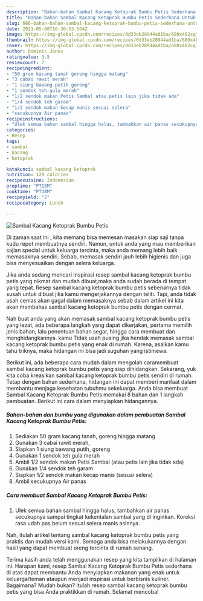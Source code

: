 ```yaml
---
description: "Bahan-bahan Sambal Kacang Ketoprak Bumbu Petis Sederhana Untuk Jualan"
title: "Bahan-bahan Sambal Kacang Ketoprak Bumbu Petis Sederhana Untuk Jualan"
slug: 666-bahan-bahan-sambal-kacang-ketoprak-bumbu-petis-sederhana-untuk-jualan
date: 2021-05-08T16:30:53.564Z
image: https://img-global.cpcdn.com/recipes/0d33eb28944ad1ba/680x482cq70/sambal-kacang-ketoprak-bumbu-petis-foto-resep-utama.jpg
thumbnail: https://img-global.cpcdn.com/recipes/0d33eb28944ad1ba/680x482cq70/sambal-kacang-ketoprak-bumbu-petis-foto-resep-utama.jpg
cover: https://img-global.cpcdn.com/recipes/0d33eb28944ad1ba/680x482cq70/sambal-kacang-ketoprak-bumbu-petis-foto-resep-utama.jpg
author: Dominic Jones
ratingvalue: 3.5
reviewcount: 7
recipeingredient:
- "50 gram kacang tanah goreng hingga matang"
- "3 cabai rawit merah"
- "1 siung bawang putih goreng"
- "1 sendok teh gula merah"
- "1/2 sendok makan Petis Sambal atau petis lain jika tidak ada"
- "1/4 sendok teh garam"
- "1/2 sendok makan kecap manis sesuai selera"
- "secukupnya Air panas"
recipeinstructions:
- "Ulek semua bahan sambal hingga halus, tambahkan air panas secukupnya sampai tingkat kekentalan sambal yang di inginkan. Koreksi rasa udah pas belum sesuai selera manis asinnya."
categories:
- Resep
tags:
- sambal
- kacang
- ketoprak

katakunci: sambal kacang ketoprak 
nutrition: 129 calories
recipecuisine: Indonesian
preptime: "PT15M"
cooktime: "PT48M"
recipeyield: "2"
recipecategory: Lunch

---
```



![Sambal Kacang Ketoprak Bumbu Petis](https://img-global.cpcdn.com/recipes/0d33eb28944ad1ba/680x482cq70/sambal-kacang-ketoprak-bumbu-petis-foto-resep-utama.jpg)

Di zaman  saat ini , kita memang bisa memesan masakan siap saji tanpa kudu repot membuatnya sendiri. Namun, untuk anda yang mau memberikan sajian special untuk keluarga tercinta, maka anda memang lebih baik memasaknya sendiri. Sebab, memasak sendiri jauh lebih higienis dan juga bisa menyesuaikan dengan selera keluarga.

Jika anda sedang mencari inspirasi resep sambal kacang ketoprak bumbu petis yang nikmat dan mudah dibuat,maka anda sudah berada di tempat yang tepat. Resep sambal kacang ketoprak bumbu petis  sebenarnya tidak susah untuk dibuat jika kamu mengerjakannya dengan teliti. Tapi, anda tidak usah cemas akan gagal dalam memasaknya 
sebab dalam artikel ini kita akan membahas sambal kacang ketoprak bumbu petis dengan cermat.  



Nah buat anda yang akan memasak sambal kacang ketoprak bumbu petis yang lezat, ada beberapa langkah yang dapat dikerjakan, pertama memilih jenis bahan, lalu penentuan bahan segar, hingga cara membuat dan menghidangkannya. kamu Tidak usah pusing jika hendak memasak sambal kacang ketoprak bumbu petis yang enak di rumah. Karena, asalkan kamu  tahu triknya, maka hidangan ini bisa jadi suguhan yang istimewa.

Berikut ini, ada beberapa cara mudah dalam mengolah caramembuat sambal kacang ketoprak bumbu petis yang siap dihidangkan. Sekarang, yuk kita coba kreasikan sambal kacang ketoprak bumbu petis sendiri di rumah. Tetap dengan bahan sederhana, hidangan ini dapat memberi manfaat dalam membantu menjaga kesehatan tubuhmu sekeluarga. Anda bisa membuat Sambal Kacang Ketoprak Bumbu Petis memakai 8 bahan dan 1 langkah pembuatan. Berikut ini cara dalam menyiapkan hidangannya.

<!--inarticleads1-->

##### Bahan-bahan dan bumbu yang digunakan dalam pembuatan Sambal Kacang Ketoprak Bumbu Petis:

1. Sediakan 50 gram kacang tanah, goreng hingga matang
1. Gunakan 3 cabai rawit merah,
1. Siapkan 1 siung bawang putih, goreng
1. Gunakan 1 sendok teh gula merah
1. Ambil 1/2 sendok makan Petis Sambal (atau petis lain jika tidak ada)
1. Gunakan 1/4 sendok teh garam
1. Siapkan 1/2 sendok makan kecap manis (sesuai selera)
1. Ambil secukupnya Air panas




<!--inarticleads2-->

##### Cara membuat Sambal Kacang Ketoprak Bumbu Petis:

1. Ulek semua bahan sambal hingga halus, tambahkan air panas secukupnya sampai tingkat kekentalan sambal yang di inginkan. Koreksi rasa udah pas belum sesuai selera manis asinnya.




Nah, itulah artikel tentang  sambal kacang ketoprak bumbu petis  yang praktis dan mudah versi kami. Semoga anda bisa melakukannya dengan hasil yang dapat membuat oreng tercinta di rumah senang. 

Terima kasih anda telah menggunakan resep yang kita tampilkan di halaman ini. Harapan kami, resep  Sambal Kacang Ketoprak Bumbu Petis sederhana di atas dapat membantu Anda menyiapkan makanan yang enak untuk keluarga/teman ataupun menjadi inspirasi untuk berbisnis kuliner. Bagaimana? Mudah bukan? Itulah resep sambal kacang ketoprak bumbu petis yang bisa Anda praktikkan di rumah. Selamat mencoba!

